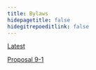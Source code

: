 ```yaml
---
title: Bylaws
hidepagetitle: false
hidegitrepoeditlink: false
---
```

[Latest](/resources/bylaws/stuco-bylaws-9-1.pdf)

[Proposal 9-1](/resources/bylaws/stuco-bylaws-9-1.pdf)
